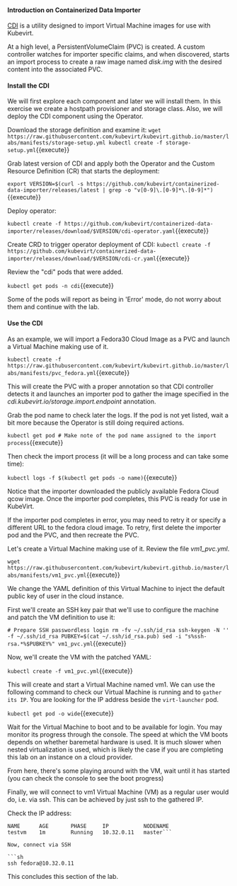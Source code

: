 #### Introduction on Containerized Data Importer

[CDI](https://github.com/kubevirt/containerized-data-importer) is a utility designed to import Virtual Machine images for use with Kubevirt.

At a high level, a PersistentVolumeClaim (PVC) is created. A custom controller watches for importer specific claims, and when discovered, starts an import process to create a raw image named *disk.img* with the desired content into the associated PVC.

#### Install the CDI

We will first explore each component and later we will install them. In this exercise we create a hostpath provisioner and storage class. Also, we will deploy the CDI component using the Operator.

Download the storage definition and examine it:
`wget https://raw.githubusercontent.com/kubevirt/kubevirt.github.io/master/labs/manifests/storage-setup.yml
kubectl create -f storage-setup.yml`{{execute}}

Grab latest version of CDI and apply both the Operator and the Custom Resource Definition (CR) that starts the deployment:

`export VERSION=$(curl -s https://github.com/kubevirt/containerized-data-importer/releases/latest | grep -o "v[0-9]\.[0-9]*\.[0-9]*")`{{execute}}

Deploy operator:

`kubectl create -f https://github.com/kubevirt/containerized-data-importer/releases/download/$VERSION/cdi-operator.yaml`{{execute}}

Create CRD to trigger operator deployment of CDI:
`kubectl create -f https://github.com/kubevirt/containerized-data-importer/releases/download/$VERSION/cdi-cr.yaml`{{execute}}

Review the "cdi" pods that were added.

`kubectl get pods -n cdi`{{execute}}

Some of the pods will report as being in 'Error' mode, do not worry about them and continue with the lab.

#### Use the CDI

As an example, we will import a Fedora30 Cloud Image as a PVC and launch a Virtual Machine making use of it.

`kubectl create -f https://raw.githubusercontent.com/kubevirt/kubevirt.github.io/master/labs/manifests/pvc_fedora.yml`{{execute}}

This will create the PVC with a proper annotation so that CDI controller detects it and launches an importer pod to gather the image specified in the *cdi.kubevirt.io/storage.import.endpoint* annotation.

Grab the pod name to check later the logs. If the pod is not yet listed, wait a bit more because the Operator is still doing required actions.

`kubectl get pod # Make note of the pod name assigned to the import process`{{execute}}

Then check the import process (it will be a long process and can take some time):

`kubectl logs -f $(kubectl get pods -o name)`{{execute}}

Notice that the importer downloaded the publicly available Fedora Cloud qcow image. Once the importer pod completes, this PVC is ready for use in KubeVirt.

If the importer pod completes in error, you may need to retry it or specify a different URL to the fedora cloud image. To retry, first delete the importer pod and the PVC, and then recreate the PVC.

Let's create a Virtual Machine making use of it. Review the file *vm1_pvc.yml*.

`wget https://raw.githubusercontent.com/kubevirt/kubevirt.github.io/master/labs/manifests/vm1_pvc.yml`{{execute}}

We change the YAML definition of this Virtual Machine to inject the default public key of user in the cloud instance.

First we'll create an SSH key pair that we'll use to configure the machine and patch the VM definition to use it:

`# Prepare SSH passwordless login
rm -fv ~/.ssh/id_rsa
ssh-keygen -N '' -f ~/.ssh/id_rsa
PUBKEY=$(cat ~/.ssh/id_rsa.pub)
sed -i "s%ssh-rsa.*%$PUBKEY%" vm1_pvc.yml`{{execute}}

Now, we'll create the VM with the patched YAML:

`kubectl create -f vm1_pvc.yml`{{execute}}

This will create and start a Virtual Machine named vm1. We can use the following command to check our Virtual Machine is running and to `gather its IP`. You are looking for the IP address beside the `virt-launcher` pod.

`kubectl get pod -o wide`{{execute}}

Wait for the Virtual Machine to boot and to be available for login. You may monitor its progress through the console. The speed at which the VM boots depends on whether baremetal hardware is used. It is much slower when nested virtualization is used, which is likely the case if you are completing this lab on an instance on a cloud provider.

From here, there's some playing around with the VM, wait until it has started (you can check the console to see the boot progress)

Finally, we will connect to vm1 Virtual Machine (VM) as a regular user would do, i.e. via ssh. This can be achieved by just ssh to the gathered IP.

Check the IP address:

```master $ kubectl get vmis
NAME      AGE       PHASE     IP           NODENAME
testvm    1m        Running   10.32.0.11   master```

Now, connect via SSH

```sh
ssh fedora@10.32.0.11
```

This concludes this section of the lab.
